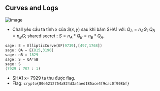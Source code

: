 ## Curves and Logs
![image](https://hackmd.io/_uploads/HyzKboU6p.png)
- Chall yêu cầu ta tính x của $S(x, y)$ sau khi băm SHA1 với: $Q_A = n_AG$; $Q_B = n_BG$; shared secret : $S = n_A*Q_B = n_B * Q_A$.
```Python
sage: E = EllipticCurve(GF(9739),[497,1768])
sage: QA = E(815,3190)
sage: nB = 1829
sage: S = QA*nB
sage: S
(7929 : 707 : 1)
```
- SHA1 x= 7929 ta thu được flag.
- Flag: `crypto{80e5212754a824d3a4aed185ace4f9cac0f908bf}`

